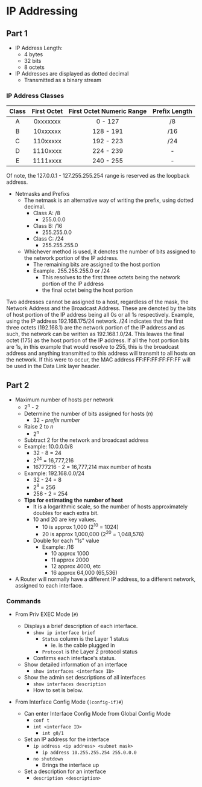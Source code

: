 # IP Addressing

## Part 1

- IP Address Length:
  - 4 bytes
  - 32 bits
  - 8 octets
- IP Addresses are displayed as dotted decimal
  - Transmitted as a binary stream

### IP Address Classes

| Class | First Octet | First Octet Numeric Range | Prefix Length |
|:-----:|:-----------:|:-----------------------------:|:-----------------:|
|   A   |   0xxxxxxx  |            0 - 127            |         /8        |
|   B   |   10xxxxxx  |           128 - 191           |        /16        |
|   C   |   110xxxxx  |           192 - 223           |        /24        |
|   D   |   1110xxxx  |           224 - 239           |         -         |
|   E   |   1111xxxx  |           240 - 255           |         -         |

Of note, the 127.0.0.1 - 127.255.255.254 range is reserved as the loopback address.

- Netmasks and Prefixs
  - The netmask is an alternative way of writing the prefix, using dotted decimal.
    - Class A: /8
      - 255.0.0.0
    - Class B: /16
      - 255.255.0.0
    - Class C: /24
      - 255.255.255.0
  - Whichever method is used, it denotes the number of bits assigned to the network portion of the IP address.
    - The remaining bits are assigned to the host portion
    - Example. 255.255.255.0 or /24
      - This resolves to the first three octets being the network portion of the IP address
      - the final octet being the host portion

Two addresses cannot be assigned to a host, regardless of the mask, the Network Address and the Broadcast Address. These are denoted by the bits of host portion of the IP address being all 0s or all 1s respectively. Example, using the IP address 192.168.175/24 network. /24 indicates that the first three octets (192.168.1) are the network portion of the IP address and as such, the network can be written as 192.168.1.0/24. This leaves the final octet (175) as the host portion of the IP address. If all the host portion bits are 1s, in this example that would resolve to 255, this is the broadcast address and anything transmitted to this address will transmit to all hosts on the network. If this were to occur, the MAC address FF:FF:FF:FF:FF:FF will be used in the Data Link layer header.

## Part 2

- Maximum number of hosts per network
  - 2<sup>n</sup> - 2
  - Determine the number of bits assigned for hosts (*n*)
    - 32 - *prefix number*
  - Raise 2 to *n*
    - 2<sup>n</sup>
  - Subtract 2 for the network and broadcast address
  - Example: 10.0.0.0/8
    - 32 - 8 = 24
    - 2<sup>24</sup> = 16,777,216
    - 16777216 - 2 = 16,777,214 max number of hosts
  - Example: 192.168.0.0/24
    - 32 - 24 = 8
    - 2<sup>8</sup> = 256
    - 256 - 2 = 254
  - **Tips for estimating the number of host**
    - It is a logarithmic scale, so the number of hosts approximately doubles for each extra bit.
    - 10 and 20 are key values.
      - 10 is approx 1,000 (2<sup>10</sup> = 1024)
      - 20 is approx 1,000,000 (2<sup>20</sup> = 1,048,576)
    - Double for each "1s" value
      - Example: /16
        - 10 approx 1000
        - 11 approx 2000
        - 12 approx 4000, etc
        - 16 approx 64,000 (65,536)
- A Router will normally have a different IP address, to a different network, assigned to each interface.

### Commands

- From Priv EXEC Mode (`#`)
  - Displays a brief description of each interface.
    - `show ip interface brief`
      - `Status` column is the Layer 1 status
        - ie. is the cable plugged in
      - `Protocol` is the Layer 2 protocol status
    - Confirms each interface's status.
  - Show detailed information of an interface
    - `show interfaces <interface ID>`
  - Show the admin set descriptions of all interfaces
    - `show interfaces description`
    - How to set is below.

- From Interface Config Mode (`(config-if)#`)
  - Can enter Interface Config Mode from Global Config Mode
    - `conf t`
    - `int <interface ID>`
      - `int g0/1`
  - Set an IP address for the interface
    - `ip address <ip address> <subnet mask>`
      - `ip address 10.255.255.254 255.0.0.0`
    - `no shutdown`
      - Brings the interface up
  - Set a description for an interface
    - `description <description>`
